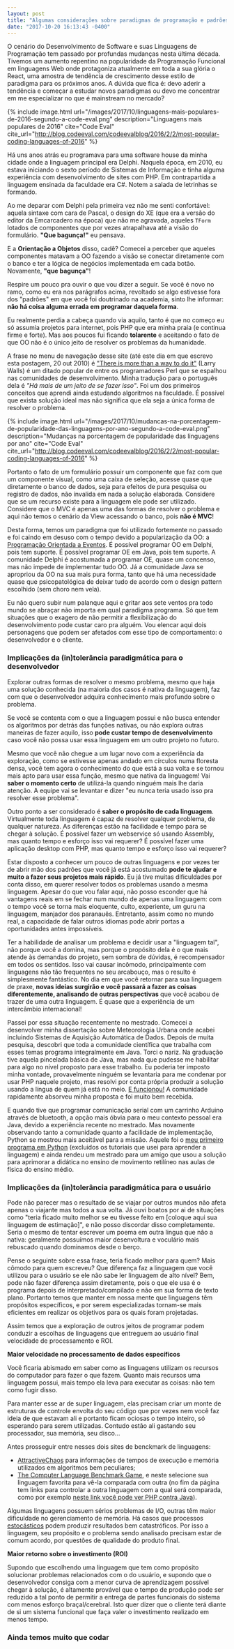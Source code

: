 ```yaml
---
layout: post
title: "Algumas considerações sobre paradigmas de programação e padrões de projeto"
date: "2017-10-20 16:13:43 -0400"
---
```

O cenário do Desenvolvimento de Software e suas Linguagens de Programação tem
passado por profundas mudanças nesta última década. Tivemos um aumento repentino
na popularidade da Programação Funcional em linguagens Web onde protagoniza atualmente
em toda a sua glória o React, uma amostra de tendência de crescimento desse estilo de
paradigma para os próximos anos. A dúvida que fica é: devo aderir a tendência e
começar a estudar novos paradigmas ou devo me concentrar em me especializar no
que é mainstream no mercado?

{% include image.html url="/images/2017/10/linguagens-mais-populares-de-2016-segundo-a-code-eval.png" description="Linguagens mais populares de 2016" cite="Code Eval" cite_url="http://blog.codeeval.com/codeevalblog/2016/2/2/most-popular-coding-languages-of-2016" %}

Há uns anos atrás eu programava para uma software house da minha cidade
onde a linguagem principal era Delphi. Naquela época, em 2010, eu estava iniciando
o sexto período de Sistemas de Informação e tinha alguma experiência com
desenvolvimento de sites com PHP. Em contrapartida a linguagem ensinada da faculdade
era C#. Notem a salada de letrinhas se formando.

Ao me deparar com Delphi pela primeira vez não me senti confortável: aquela
sintaxe com cara de Pascal, o design do XE (que era a versão do editor da
Emcarcadero na época) que não me agravada, aqueles `TForm` lotados de componentes
que por vezes atrapalhava até a visão do formulário. **"Que bagunça!"** eu pensava.

E a **Orientação a Objetos** disso, cadê? Comecei a perceber que aqueles componentes
matavam a OO fazendo a visão se conectar diretamente com o banco e ter a lógica
de negócios implementada em cada botão. Novamente, **"que bagunça"**!

Respire um pouco pra ouvir o que vou dizer a seguir. Se você é novo no ramo,
como eu era nos parágrafos acima, revoltado se algo estivesse fora dos "padrões"
em que você foi doutrinado na academia, sinto lhe informar: **não há coisa alguma
errada em programar daquela forma**.

Eu realmente perdia a cabeça quando via aquilo, tanto é que no começo eu só
assumia projetos para internet, pois PHP que era minha praia (e continua firme
e forte). Mas aos poucos fui ficando **tolarente** e aceitando o fato de que OO não
é o único jeito de resolver os problemas da humanidade.

A frase no menu de navegação desse site (até este dia em que escrevo esta postagem,
20 out 2010) é
["There is more than a way to do it"](https://en.wikipedia.org/wiki/There%27s_more_than_one_way_to_do_it)
(Larry Walls) é um ditado popular de entre os programadores Perl que se espalhou nas comunidades de
desenvolvimento. Minha tradução para o português dela é _"Há mais de um jeito de
se fazer isso"_. Foi um dos primeiros conceitos que aprendi ainda estudando algoritmos
na faculdade. É possível que exista solução ideal mas não significa que ela seja
a única forma de resolver o problema.

{% include image.html url="/images/2017/10/mudancas-na-porcentagem-de-popularidade-das-linguagens-por-ano-segundo-a-code-eval.png" description="Mudanças na porcentagem de popularidade das linguagens por ano" cite="Code Eval" cite_url="http://blog.codeeval.com/codeevalblog/2016/2/2/most-popular-coding-languages-of-2016" %}

Portanto o fato de um formulário possuir um componente que faz com que um
componente visual, como uma caixa de seleção, acesse quase que diretamente
o banco de dados, seja para efeitos de pura pesquisa ou registro de dados,
não invalida em nada a solução elaborada. Considere que se um recurso existe
para a linguagem ele pode ser utilizado. Considere que o MVC é apenas uma das
formas de resolver o problema e aqui não temos o cenário da View acessando o
banco, pois **não é MVC**!

Desta forma, temos um paradigma que foi utilizado fortemente no passado e foi
caindo em desuso com o tempo devido a popularização da OO: a [Programação Orientada
a Eventos](https://pt.wikipedia.org/wiki/Programa%C3%A7%C3%A3o_orientada_a_eventos).
É possível programar OO em Delphi, pois tem suporte. É possível
programar OE em Java, pois tem suporte. A comunidade Delphi é acostumada a programar
OE, quase um concenso, mas não impede de implementar tudo OO. Já a comunidade
Java se apropriou da OO na sua mais pura forma, tanto que há uma necessidade
quase que psicopatológica de deixar tudo de acordo com o design pattern escolhido
(sem choro nem vela).

Eu não quero subir num palanque aqui e gritar aos sete ventos pra todo mundo se
abraçar não importa em qual paradigma programa. Só que tem situações que o
exagero de não permitir a flexibilização do desenvolvimento pode custar caro pra
alguém. Vou elencar aqui dois personagens que podem ser afetados com esse tipo
de comportamento: o desenvolvedor e o cliente.

### Implicações da (in)tolerância paradigmática para o desenvolvedor

Explorar outras formas de resolver o mesmo problema, mesmo que haja uma solução
conhecida (na maioria dos casos é nativa da linguagem), faz com que o desenvolvedor
adquira conhecimento mais profundo sobre o problema.

Se você se contenta com o que a linguagem possui e não busca entender
os algoritmos por detrás das funções nativas, ou não explora outras maneiras
de fazer aquilo, isso **pode custar tempo de desenvolvimento** caso você não possa
usar essa linguagem em um outro projeto no futuro.

Mesmo que você não chegue a um lugar novo com a experiência da exploração, como
se estivesse apenas andado em círculos numa floresta densa, você tem agora o
conhecimento do que está a sua volta e se tornou mais apto para usar essa
função, mesmo que nativa da linguagem! Vai **saber o momento certo** de utilizá-la
quando ninguém mais lhe daria atenção. A equipe vai se levantar e dizer
"eu nunca teria usado isso pra resolver esse problema".

Outro ponto a ser considerado é **saber o propósito de cada linguagem**. Virtualmente
toda linguagem é capaz de resolver qualquer problema, de qualquer natureza.
As diferenças estão na facilidade e tempo para se chegar à solução. É possível
fazer um webservice só usando Assembly, mas quanto tempo e esforço isso vai
requerer? É possível fazer uma aplicação desktop com PHP, mas quanto tempo e
esforço isso vai requerer?

Estar disposto a conhecer um pouco de outras linguagens e por vezes ter de
abrir mão dos padrões que você já está acostumado **pode te ajudar e muito a fazer
seus projetos mais rápido**. Eu já tive muitas dificuldades por conta disso, em
querer resolver todos os problemas usando a mesma linguagem. Apesar do que vou
falar aqui, não posso esconder que há vantagens reais em se fechar num mundo de
apenas uma linguagem: com o tempo você se torna mais eloquente, culto, experiente,
um guru na linguagem, manjador dos paranauês. Entretanto, assim como no mundo real,
a capacidade de falar outros idiomas pode abrir portas a oportunidades antes
impossíveis.

Ter a habilidade de analisar um problema e decidir usar a "linguagem
tal", não porque você a domina, mas porque o propósito dela é o que mais atende às
demandas do projeto, sem sombra de dúvidas, é recompensador em todos os sentidos.
Isso vai causar incômodo, principalmente com linguagens não tão frequentes no
seu arcabouço, mas o resulto é simplesmente fantástico. No dia em que você retornar
para sua linguagem de praxe, **novas ideias surgirão e você passará a fazer as
coisas diferentemente, analisando de outras perspectivas** que você acabou de
trazer de uma outra linguagem. É quase que a experiência de um intercâmbio
internacional!

Passei por essa situação recentemente no mestrado. Comecei a desenvolver minha
dissertação sobre Meteorologia Urbana onde acabei incluindo Sistemas de Aquisição
Automática de Dados. Depois de muita pesquisa, descobri que toda a comunidade
científica que trabalha com esses temas programa integralmente em Java. Torci o
nariz. Na graduação tive aquela pincelada básica de Java, mas nada que pudesse
me habilitar para algo no nível proposto para esse trabalho. Eu poderia ter
imposto minha vontade, provavelmente ninguém se levantaria para me condenar
por usar PHP naquele projeto, mas resolvi por conta própria produzir a solução
usando a língua de quem já está no meio. [E funcionou!](https://github.com/natanaelsimoes/52n-sos-util)
A comunidade rapidamente absorveu minha proposta e foi muito bem recebida.

E quando tive que programar comunicação serial com um carrinho Arduino
através de bluetooth, a opção mais óbvia para o meu contexto pessoal era Java,
devido a experiência recente no mestrado. Mas novamente observando tanto a
comunidade quanto a facilidade de implementação, Python se mostrou mais aceitável
para a missão. Aquele foi o [meu primeiro programa em Python](https://github.com/ifroariquemes/IFRC)
(excluidos os tutoriais que usei para aprender a linguagem) e ainda rendeu um mestrado para um amigo
que usou a solução para aprimorar a didática no ensino de movimento retilíneo
nas aulas de física do ensino médio.

### Implicações da (in)tolerância paradigmática para o usuário

Pode não parecer mas o resultado de se viajar por outros mundos não afeta apenas o viajante
mas todos a sua volta. Já ouvi boatos por ai de situações como "teria ficado muito
melhor se eu tivesse feito em [coloque aqui sua linguagem de estimação]", e não posso discordar
disso completamente. Seria o mesmo de tentar escrever um poema em outra lingua que não
a nativa: geralmente possuímos maior desenvoltura e voculário mais rebuscado quando
dominamos desde o berço.

Pense o seguinte sobre essa frase, teria ficado melhor para quem? Mais cômodo para
quem escreveu? Que diferença faz a linguagem que você utilizou para o usuário
se ele não sabe ler linguagem de alto nível? Bem, pode não fazer diferença assim
diretamente, pois o que ele usa é o programa depois de interpretado/compilado e
não em sua forma de texto plano. Portanto temos que manter em nossa mente que
linguagens têm propósitos específicos, e por serem especializadas tornam-se
mais eficientes em realizar os objetivos para os quais foram projetadas.

Assim temos que a exploração de outros jeitos de programar podem conduzir a escolhas
de linguagens que entreguem ao usuário final velocidade de processamento e ROI.

**Maior velocidade no processamento de dados específicos**

Você ficaria abismado em saber como as linguagens utilizam os recursos do computador
para fazer o que fazem. Quanto mais recursos uma linguagem possui, mais tempo ela leva
para executar as coisas: não tem como fugir disso.

Para manter esse ar de super linguagem, elas precisam criar um monte de estruturas
de controle envolta do seu código que por vezes nem você faz ideia de que estavam
ali e portanto ficam ociosas o tempo inteiro, só esperando para serem utilizadas.
Contudo estão ali gastando seu processador, sua memória, seu disco...

Antes prosseguir entre nesses dois sites de benckmark de linguagens:
- [AttractiveChaos](https://attractivechaos.github.io/plb/) para informações de
tempos de execução e memória utilizados em algoritmos bem peculiares;
- [The Computer Language Benchmark Game](http://benchmarksgame.alioth.debian.org),
e neste selecione sua linguagem favorita para vê-la comparada com outra (no fim
da página tem links para controlar a outra linguagem com a qual será comparada,
como por exemplo [neste link você pode ver PHP contra Java](http://benchmarksgame.alioth.debian.org/u64q/compare.php?lang=php&lang2=java)).

Algumas linguagens possuem sérios problemas de I/O, outras têm maior dificuldade
no gerenciamento de memória. Há casos que processos
[estocásticos](https://pt.wikipedia.org/wiki/Estocástico)
podem produzir resultados bem catastróficos. Por isso a linguagem, seu propósito
e o problema sendo analisado precisam estar de comum acordo, por questões de
qualidade do produto final.

**Maior retorno sobre o investimento (ROI)**

Supondo que escolhendo uma linguagem que tem como propósito solucionar problemas relacionados
com o do usuário, e supondo que o desenvolvedor consiga com a menor curva de aprendizagem
possível chegar à solução, é altamente provável que o tempo de produção pode ser reduzido
a tal ponto de permitir a entrega de partes funcionais do sistema com menos
esforço braçal/cerebral. Isto quer dizer que o cliente terá diante de si um sistema
funcional que faça valer o investimento realizado em menos tempo.

### Ainda temos muito que codar
